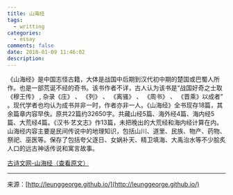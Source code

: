 ```yaml
---
title: 山海经
tags:
  - writting
categories:
  - essay
comments: false
date: 2018-01-09 11:46:02
description:
---
```

《山海经》是中国志怪古籍，大体是战国中后期到汉代初中期的楚国或巴蜀人所作。也是一部荒诞不经的奇书。该书作者不详，古人认为该书是“战国好奇之士取《穆王传》 , 杂录《庄》 、 《列》 、 《离骚》 、 《周书》 、 《晋乘》以成者” 。现代学者也均认为成书并非一时，作者亦非一人。《山海经》全书现存18篇，其余篇章内容早佚。原共22篇约32650字。共藏山经5篇、海外经4篇、海内经5篇、大荒经4篇。《汉书·艺文志》作13篇，未把晚出的大荒经和海内经计算在内。山海经内容主要是民间传说中的地理知识，包括山川、道里、民族、物产、药物、祭祀、巫医等。保存了包括夸父逐日、女娲补天、精卫填海、大禹治水等不少脍炙人口的远古神话传说和寓言故事。
<!--more-->

[古诗文网-山海经（查看原文）](http://www.gushiwen.org/guwen/shanhai.aspx)

---
<link rel="stylesheet" href="http://yandex.st/highlightjs/6.1/styles/default.min.css">
<script src="http://yandex.st/highlightjs/6.1/highlight.min.js"></script>
<script>
hljs.tabReplace = ' ';
hljs.initHighlightingOnLoad();
</script>


来源：[http://leunggeorge.github.io/](http://leunggeorge.github.io/)  
